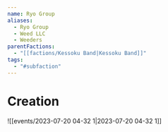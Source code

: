 ```yaml
---
name: Ryo Group
aliases:
  - Ryo Group
  - Weed LLC
  - Weeders
parentFactions:
  - "[[factions/Kessoku Band|Kessoku Band]]"
tags:
  - "#subfaction"
---
```

# Creation
![[events/2023-07-20 04-32 1|2023-07-20 04-32 1]]